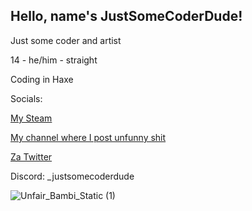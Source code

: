 ## Hello, name's JustSomeCoderDude!

Just some coder and artist

14 - he/him - straight

Coding in Haxe

Socials:

[My Steam](https://steamcommunity.com/profiles/76561199513135743/)

[My channel where I post unfunny shit](https://www.youtube.com/channel/UCJnZAIPLNZycmtq8lTwQNcA)

[Za Twitter](https://twitter.com/JustSataniaCode)

Discord: _justsomecoderdude

![Unfair_Bambi_Static (1)](https://github.com/JustSomeCoderDude01/DavidDXOfficial/assets/117064691/e36f1bdb-5b80-4afd-bfa7-95492a1a7813)
